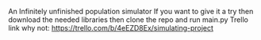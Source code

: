 An Infinitely unfinished population simulator
If you want to give it a try then download the needed libraries then clone the repo and run main.py
Trello link why not: https://trello.com/b/4eEZD8Ex/simulating-project
